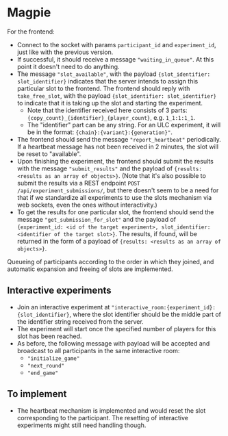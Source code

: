 # Magpie

For the frontend:
- Connect to the socket with params `participant_id` and `experiment_id`, just like with the previous version.
- If successful, it should receive a message `"waiting_in_queue"`. At this point it doesn't need to do anything.
- The message `"slot_available"`, with the payload `{slot_identifier: slot_identifier}` indicates that the server intends to assign this particular slot to the frontend. The frontend should reply with `take_free_slot`, with the payload `{slot_identifier: slot_identifier}` to indicate that it is taking up the slot and starting the experiment.
  - Note that the identifier received here consists of 3 parts: `{copy_count}_{identifier}_{player_count}`, e.g. `1_1:1:1_1`.
  - The "identifier" part can be any string. For an ULC experiment, it will be in the format: `{chain}:{variant}:{generation}"`.
- The frontend should send the message `"report_heartbeat"` periodically. If a heartbeat message has not been received in 2 minutes, the slot will be reset to "available".
- Upon finishing the experiment, the frontend should submit the results with the message `"submit_results"` and the payload of `{results: <results as an array of objects>}`.
  (Note that it's also possible to submit the results via a REST endpoint `POST /api/experiment_submissions/`, but there doesn't seem to be a need for that if we standardize all experiments to use the slots mechanism via web sockets, even the ones without interactivity.)
- To get the results for one particular slot, the frontend should send the message `"get_submission_for_slot"` and the payload of `{experiment_id: <id of the target experiment>, slot_identifier: <identifier of the target slot>}`. The results, if found, will be returned in the form of a payload of `{results: <results as an array of objects>}`.

Queueing of participants according to the order in which they joined, and automatic expansion and freeing of slots are implemented.



## Interactive experiments

- Join an interactive experiment at `"interactive_room:{experiment_id}:{slot_identifier}`, where the slot identifier should be the middle part of the identifier string received from the server.
- The experiment will start once the specified number of players for this slot has been reached.
- As before, the following message with payload will be accepted and broadcast to all participants in the same interactive room:
  - `"initialize_game"`
  - `"next_round"`
  - `"end_game"`

## To implement

- The heartbeat mechanism is implemented and would reset the slot corresponding to the participant. The resetting of interactive experiments might still need handling though.
